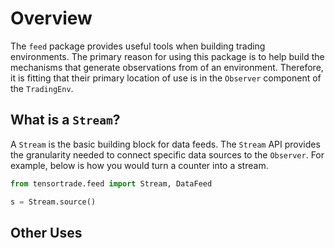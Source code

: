 # Overview

The `feed` package provides useful tools when building trading environments. The primary reason for using this package is to help build the mechanisms that generate observations from of an environment. Therefore, it is fitting that their primary location of use is in the `Observer` component of the `TradingEnv`.

## What is a `Stream`?
A `Stream` is the basic building block for data feeds. The `Stream` API provides the granularity needed to connect specific data sources to the `Observer`. For example, below is how you would turn a counter into a stream.


```python
from tensortrade.feed import Stream, DataFeed

s = Stream.source()
```


## Other Uses
